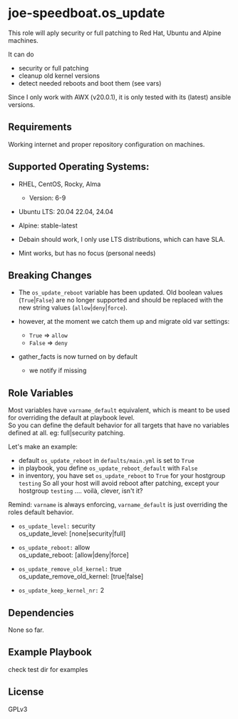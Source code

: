 # joe-speedboat.os_update

This role will aply security or full patching to Red Hat, Ubuntu and Alpine machines.

It can do 
* security or full patching
* cleanup old kernel versions
* detect needed reboots and boot them (see vars)

Since I only work with AWX (v20.0.1), it is only tested with its (latest) ansible versions.

## Requirements

Working internet and proper repository configuration on machines.

## Supported Operating Systems:
* RHEL, CentOS, Rocky, Alma
  * Version: 6-9 

* Ubuntu LTS: 20.04 22.04, 24.04

* Alpine: stable-latest

* Debain should work, I only use LTS distributions, which can have SLA.

* Mint works, but has no focus (personal needs)

## Breaking Changes
* The `os_update_reboot` variable has been updated. 
  Old boolean values (`True`|`False`) are no longer supported and should be replaced 
  with the new string values (`allow`|`deny`|`force`).
* however, at the moment we catch them up and migrate old var settings:
  * `True` => `allow`
  * `False` => `deny`

* gather_facts is now turned on by default
  * we notify if missing

## Role Variables
Most variables have ```varname_default``` equivalent, which is meant to be used for overriding the default at playbook level.   
So you can define the default behavior for all targets that have no variables defined at all. eg: full|security patching.   

Let's make an example:
* default ```os_update_reboot``` in ```defaults/main.yml``` is set to ```True```
* in playbook, you define ```os_update_reboot_default``` with ```False```
* in inventory, you have set ```os_update_reboot``` to ```True``` for your hostgroup ```testing```
So all your host will avoid reboot after patching, except your hostgroup ```testing``` .... voilà, clever, isn't it?   

Remind: `varname` is always enforcing, `varname_default` is just overriding the roles default behavior.

* `os_update_level:` security   
os_update_level: [none|security|full]

* `os_update_reboot:` allow   
os_update_reboot: [allow|deny|force]

* `os_update_remove_old_kernel:` true   
os_update_remove_old_kernel: [true|false]

* `os_update_keep_kernel_nr:` 2


## Dependencies
None so far.

## Example Playbook

check test dir for examples

## License

GPLv3

